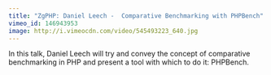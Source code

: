```yaml
---
title: "ZgPHP: Daniel Leech -  Comparative Benchmarking with PHPBench"
vimeo_id: 146943953
image: http://i.vimeocdn.com/video/545493223_640.jpg
---
```

In this talk, Daniel Leech will try and convey the concept of comparative benchmarking in PHP and present a tool with which to do it: PHPBench.
